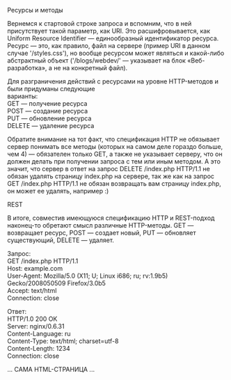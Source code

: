 Ресурсы и методы<br>

Вернемся к стартовой строке запроса и вспомним, что в ней присутствует такой параметр, как URI. Это расшифровывается, как Uniform Resource Identifier — единообразный идентификатор ресурса. Ресурс — это, как правило, файл на сервере (пример URI в данном случае '/styles.css'), но вообще ресурсом может являться и какой-либо абстрактный объект ('/blogs/webdev/' — указывает на блок «Веб-разработка», а не на конкретный файл).<br>

Для разграничения действий с ресурсами на уровне HTTP-методов и были придуманы следующие <br>варианты:<br>
GET — получение ресурса<br>
POST — создание ресурса<br>
PUT — обновление ресурса <br>
DELETE — удаление ресурса<br>

Обратите внимание на тот факт, что спецификация HTTP не обязывает сервер понимать все методы (которых на самом деле гораздо больше, чем 4) — обязателен только GET, а также не указывает серверу, что он должен делать при получении запроса с тем или иным методом. А это значит, что сервер в ответ на запрос DELETE /index.php HTTP/1.1 не обязан удалять страницу index.php на сервере, так же как на запрос GET /index.php HTTP/1.1 не обязан возвращать вам страницу index.php, он может ее удалять, например :)<br>



REST<br>

В итоге, совместив имеющуюся спецификацию HTTP и REST-подход наконец-то обретают смысл различные HTTP-методы. GET — возвращает ресурс, POST — создает новый, PUT — обновляет существующий, DELETE — удаляет.<br>



Запрос:<br>
GET /index.php HTTP/1.1<br>
Host: example.com<br>
User-Agent: Mozilla/5.0 (X11; U; Linux i686; ru; rv:1.9b5) Gecko/2008050509 Firefox/3.0b5<br>
Accept: text/html<br>
Connection: close<br>


Ответ:<br>
HTTP/1.0 200 OK<br>
Server: nginx/0.6.31<br>
Content-Language: ru<br>
Content-Type: text/html; charset=utf-8<br>
Content-Length: 1234<br>
Connection: close<br>

... САМА HTML-СТРАНИЦА ...<br>